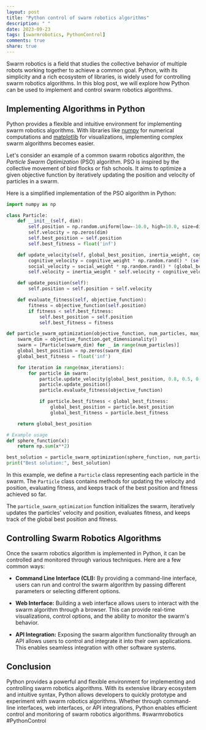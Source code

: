 ```yaml
---
layout: post
title: "Python control of swarm robotics algorithms"
description: " "
date: 2023-09-23
tags: [swarmrobotics, PythonControl]
comments: true
share: true
---
```


Swarm robotics is a field that studies the collective behavior of multiple robots working together to achieve a common goal. Python, with its simplicity and a rich ecosystem of libraries, is widely used for controlling swarm robotics algorithms. In this blog post, we will explore how Python can be used to implement and control swarm robotics algorithms.

## Implementing Algorithms in Python

Python provides a flexible and intuitive environment for implementing swarm robotics algorithms. With libraries like [numpy](https://numpy.org/) for numerical computations and [matplotlib](https://matplotlib.org/) for visualizations, implementing complex swarm algorithms becomes easier.

Let's consider an example of a common swarm robotics algorithm, the *Particle Swarm Optimization* (PSO) algorithm. PSO is inspired by the collective movement of bird flocks or fish schools. It aims to optimize a given objective function by iteratively updating the position and velocity of particles in a swarm.

Here is a simplified implementation of the PSO algorithm in Python:

```python
import numpy as np

class Particle:
    def __init__(self, dim):
        self.position = np.random.uniform(low=-10.0, high=10.0, size=dim)
        self.velocity = np.zeros(dim)
        self.best_position = self.position
        self.best_fitness = float('inf')

    def update_velocity(self, global_best_position, inertia_weight, cognitive_weight, social_weight):
        cognitive_velocity = cognitive_weight * np.random.rand() * (self.best_position - self.position)
        social_velocity = social_weight * np.random.rand() * (global_best_position - self.position)
        self.velocity = inertia_weight * self.velocity + cognitive_velocity + social_velocity

    def update_position(self):
        self.position = self.position + self.velocity

    def evaluate_fitness(self, objective_function):
        fitness = objective_function(self.position)
        if fitness < self.best_fitness:
            self.best_position = self.position
            self.best_fitness = fitness

def particle_swarm_optimization(objective_function, num_particles, max_iterations):
    swarm_dim = objective_function.get_dimensionality()
    swarm = [Particle(swarm_dim) for _ in range(num_particles)]
    global_best_position = np.zeros(swarm_dim)
    global_best_fitness = float('inf')

    for iteration in range(max_iterations):
        for particle in swarm:
            particle.update_velocity(global_best_position, 0.8, 0.5, 0.5)
            particle.update_position()
            particle.evaluate_fitness(objective_function)

            if particle.best_fitness < global_best_fitness:
                global_best_position = particle.best_position
                global_best_fitness = particle.best_fitness

    return global_best_position

# Example usage
def sphere_function(x):
    return np.sum(x**2)

best_solution = particle_swarm_optimization(sphere_function, num_particles=50, max_iterations=100)
print("Best solution:", best_solution)
```

In this example, we define a `Particle` class representing each particle in the swarm. The `Particle` class contains methods for updating the velocity and position, evaluating fitness, and keeps track of the best position and fitness achieved so far.

The `particle_swarm_optimization` function initializes the swarm, iteratively updates the particles' velocity and position, evaluates fitness, and keeps track of the global best position and fitness.

## Controlling Swarm Robotics Algorithms

Once the swarm robotics algorithm is implemented in Python, it can be controlled and monitored through various techniques. Here are a few common ways:

- **Command Line Interface (CLI):** By providing a command-line interface, users can run and control the swarm algorithm by passing different parameters or selecting different options.

- **Web Interface:** Building a web interface allows users to interact with the swarm algorithm through a browser. This can provide real-time visualizations, control options, and the ability to monitor the swarm's behavior.

- **API Integration:** Exposing the swarm algorithm functionality through an API allows users to control and integrate it into their own applications. This enables seamless integration with other software systems.

## Conclusion

Python provides a powerful and flexible environment for implementing and controlling swarm robotics algorithms. With its extensive library ecosystem and intuitive syntax, Python allows developers to quickly prototype and experiment with swarm robotics algorithms. Whether through command-line interfaces, web interfaces, or API integrations, Python enables efficient control and monitoring of swarm robotics algorithms. #swarmrobotics #PythonControl